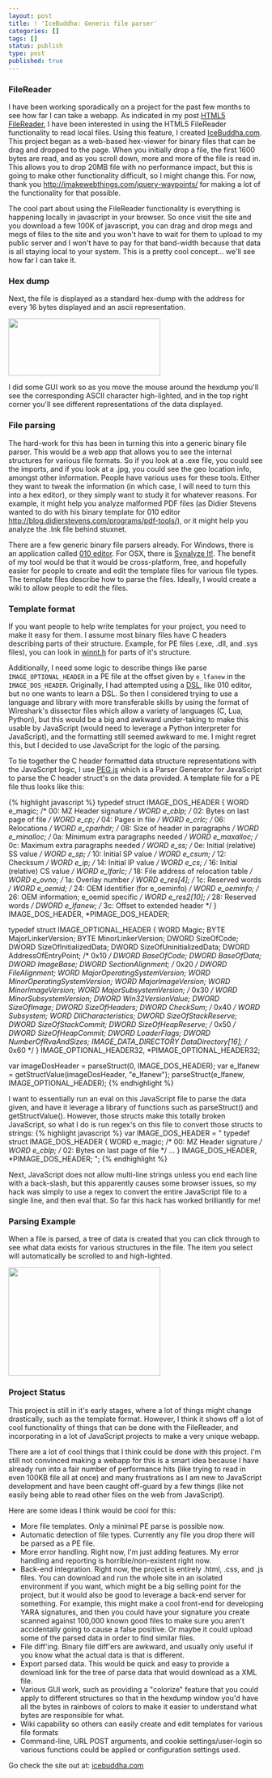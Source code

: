 ```yaml
---
layout: post
title: ! 'IceBuddha: Generic file parser'
categories: []
tags: []
status: publish
type: post
published: true
---
```

<h3>FileReader</h3>
I have been working sporadically on a project for the past few months to see how far I can take a webapp.  As indicated in my post <a href="http://0xdabbad00.com/2012/03/18/html5-filereader/">HTML5 FileReader</a>, I have been interested in using the HTML5 FileReader functionality to read local files.  Using this feature, I created <a href="http://icebuddha.com">IceBuddha.com</a>.  This project began as a web-based hex-viewer for binary files that can be drag and dropped to the page.  When you initially drop a file, the first 1600 bytes are read, and as you scroll down, more and more of the file is read in.  This allows you to drop 20MB file with no performance impact, but this is going to make other functionality difficult, so I might change this.   For now, thank you <a href="http://imakewebthings.com/jquery-waypoints/">http://imakewebthings.com/jquery-waypoints/</a> for making a lot of the functionality for that possible.

The cool part about using the FileReader functionality is everything is happening locally in javascript in your browser.  So once visit the site and you download a few 100K of javascript, you can drag and drop megs and megs of files to the site and you won't have to wait for them to upload to my public server and I won't have to pay for that band-width because that data is all staying local to your system.  This is a pretty cool concept... we'll see how far I can take it.

<h3>Hex dump</h3>
Next, the file is displayed as a standard hex-dump with the address for every 16 bytes displayed and an ascii representation.

<a href="http://0xdabbad00.com/wp-content/uploads/2012/07/icebuddha-hexdump.png"><img src="http://0xdabbad00.com/wp-content/uploads/2012/07/icebuddha-hexdump-300x113.png" alt="" title="IceBuddha - hex dump" width="300" height="113" class="alignnone size-medium wp-image-444" /></a>

I did some GUI work so as you move the mouse around the hexdump you'll see the corresponding ASCII character high-lighted, and in the top right corner you'll see different representations of the data displayed.

<h3>File parsing</h3>
The hard-work for this has been in turning this into a generic binary file parser.  This would be a web app that allows you to see the internal structures for various file formats.  So if you look at a .exe file, you could see the imports, and if you look at a .jpg, you could see the geo location info, amongst other information.  People have various uses for these tools.  Either they want to tweak the information (in which case, I will need to turn this into a hex editor), or they simply want to study it for whatever reasons. For example, it might help you analyze malformed PDF files (as Didier Stevens wanted to do with his binary template for 010 editor <a href="http://blog.didierstevens.com/programs/pdf-tools/">http://blog.didierstevens.com/programs/pdf-tools/</a>), or it might help you analyze the .lnk file behind stuxnet.

There are a few generic binary file parsers already.  For Windows, there is an application called <a href="http://www.sweetscape.com/010editor/">010 editor</a>.  For OSX, there is <a href="http://www.synalysis.net/">Synalyze It!</a>.  The benefit of my tool would be that it would be cross-platform, free, and hopefully easier for people to create and edit the template files for various file types.  The template files describe how to parse the files.  Ideally, I would create a wiki to allow people to edit the files.

<h3>Template format</h3>
If you want people to help write templates for your project, you need to make it easy for them.  I assume most binary files have C headers describing parts of their structure.  Example, for PE files (.exe, .dll, and .sys files), you can look in <a href="http://source.winehq.org/source/include/winnt.h">winnt.h</a> for parts of it's structure.

Additionally, I need some logic to describe things like parse `IMAGE_OPTIONAL_HEADER` in a PE file at the offset given by `e_lfanew` in the `IMAGE_DOS_HEADER`.  Originally, I had attempted using a <a href="http://en.wikipedia.org/wiki/Domain-specific_language">DSL</a>, like 010 editor, but no one wants to learn a DSL.  So then I considered trying to use a language and library with more transferable skills by using the format of Wireshark's dissector files which allow a variety of languages (C, Lua, Python), but this would be a big and awkward under-taking to make this usable by JavaScript (would need to leverage a Python interpreter for JavaScript), and the formatting still seemed awkward to me.  I might regret this, but I decided to use JavaScript for the logic of the parsing.

To tie together the C header formatted data structure representations with the JavaScript logic, I use <a href="http://pegjs.majda.cz/">PEG.js</a> which is a Parser Generator for JavaScript to parse the C header struct's on the data provided.  A template file for a PE file thus looks like this:

{% highlight javascript %}
typedef struct IMAGE_DOS_HEADER {
	WORD  e_magic;      /* 00: MZ Header signature */
	WORD  e_cblp;       /* 02: Bytes on last page of file */
	WORD  e_cp;         /* 04: Pages in file */
	WORD  e_crlc;       /* 06: Relocations */
	WORD  e_cparhdr;    /* 08: Size of header in paragraphs */
	WORD  e_minalloc;   /* 0a: Minimum extra paragraphs needed */
	WORD  e_maxalloc;   /* 0c: Maximum extra paragraphs needed */
	WORD  e_ss;         /* 0e: Initial (relative) SS value */
	WORD  e_sp;         /* 10: Initial SP value */
	WORD  e_csum;       /* 12: Checksum */
	WORD  e_ip;         /* 14: Initial IP value */
	WORD  e_cs;         /* 16: Initial (relative) CS value */
	WORD  e_lfarlc;     /* 18: File address of relocation table */
	WORD  e_ovno;       /* 1a: Overlay number */
	WORD  e_res[4];     /* 1c: Reserved words */
	WORD  e_oemid;      /* 24: OEM identifier (for e_oeminfo) */
	WORD  e_oeminfo;    /* 26: OEM information; e_oemid specific */
	WORD  e_res2[10];   /* 28: Reserved words */
	DWORD e_lfanew;     /* 3c: Offset to extended header */
} IMAGE_DOS_HEADER, *PIMAGE_DOS_HEADER;

typedef struct IMAGE_OPTIONAL_HEADER {
	WORD  Magic;
	BYTE  MajorLinkerVersion;
	BYTE  MinorLinkerVersion;
	DWORD SizeOfCode;
	DWORD SizeOfInitializedData;
	DWORD SizeOfUninitializedData;
	DWORD AddressOfEntryPoint;            /* 0x10 */
	DWORD BaseOfCode;
	DWORD BaseOfData;
	DWORD ImageBase;
	DWORD SectionAlignment;               /* 0x20 */
	DWORD FileAlignment;
	WORD  MajorOperatingSystemVersion;
	WORD  MinorOperatingSystemVersion;
	WORD  MajorImageVersion;
	WORD  MinorImageVersion;
	WORD  MajorSubsystemVersion;          /* 0x30 */
	WORD  MinorSubsystemVersion;
	DWORD Win32VersionValue;
	DWORD SizeOfImage;
	DWORD SizeOfHeaders;
	DWORD CheckSum;                       /* 0x40 */
	WORD  Subsystem;
	WORD  DllCharacteristics;
	DWORD SizeOfStackReserve;
	DWORD SizeOfStackCommit;
	DWORD SizeOfHeapReserve;              /* 0x50 */
	DWORD SizeOfHeapCommit;
	DWORD LoaderFlags;
	DWORD NumberOfRvaAndSizes;
	IMAGE_DATA_DIRECTORY DataDirectory[16]; /* 0x60 */
} IMAGE_OPTIONAL_HEADER32, *PIMAGE_OPTIONAL_HEADER32;


var imageDosHeader = parseStruct(0, IMAGE_DOS_HEADER);
var e_lfanew = getStructValue(imageDosHeader, "e_lfanew");
parseStruct(e_lfanew, IMAGE_OPTIONAL_HEADER);
{% endhighlight %}

I want to essentially run an eval on this JavaScript file to parse the data given, and have it leverage a library of functions such as parseStruct() and getStructValue().  However, those structs make this totally broken JavaScript, so what I do is run regex's on this file to convert those structs to strings:
{% highlight javascript %}
var IMAGE_DOS_HEADER = "
typedef struct IMAGE_DOS_HEADER {
	WORD  e_magic;      /* 00: MZ Header signature */
	WORD  e_cblp;       /* 02: Bytes on last page of file */
	...
} IMAGE_DOS_HEADER, *PIMAGE_DOS_HEADER;
";
{% endhighlight %}

Next, JavaScript does not allow multi-line strings unless you end each line with a back-slash, but this apparently causes some browser issues, so my hack was simply to use a regex to convert the entire JavaScript file to a single line, and then eval that.  So far this hack has worked brilliantly for me!

<h3>Parsing Example</h3>
When a file is parsed, a tree of data is created that you can click through to see what data exists for various structures in the file.  The item you select will automatically be scrolled to and high-lighted.

<a href="http://0xdabbad00.com/wp-content/uploads/2012/07/IceBuddha_parsing.png"><img src="http://0xdabbad00.com/wp-content/uploads/2012/07/IceBuddha_parsing-300x214.png" alt="" title="IceBuddha Parsing" width="300" height="214" class="alignnone size-medium wp-image-455" /></a>

<h3>Project Status</h3>
This project is still in it's early stages, where a lot of things might change drastically, such as the template format.  However, I think it shows off a lot of cool functionality of things that can be done with the FileReader, and incorporating in a lot of JavaScript projects to make a very unique webapp.

There are a lot of cool things that I think could be done with this project.  I'm still not convinced making a webapp for this is a smart idea because I have already run into a fair number of performance hits (like trying to read in even 100KB file all at once) and many frustrations as I am new to JavaScript development and have been caught off-guard by a few things (like not easily being able to read other files on the web from JavaScript).

Here are some ideas I think would be cool for this:
<ul>
<li>More file templates.  Only a minimal PE parse is possible now.
<li>Automatic detection of file types.  Currently any file you drop there will be parsed as a PE file.
<li>More error handling.  Right now, I'm just adding features.  My error handling and reporting is horrible/non-existent right now.
<li>Back-end integration. Right now, the project is entirely .html, .css, and .js files.  You can download and run the whole site in an isolated environment if you want, which might be a big selling point for the project, but it would also be good to leverage a back-end server for something.  For example, this might make a cool front-end for developing YARA signatures, and then you could have your signature you create scanned against 100,000 known good files to make sure you aren't accidentally going to cause a false positive.  Or maybe it could upload some of the parsed data in order to find similar files.
<li>File diff'ing.  Binary file diff'ers are awkward, and usually only useful if you know what the actual data is that is different.
<li>Export parsed data.  This would be quick and easy to provide a download link for the tree of parse data that would download as a XML file.
<li>Various GUI work, such as providing a "colorize" feature that you could apply to different structures so that in the hexdump window you'd have all the bytes in rainbows of colors to make it easier to understand what bytes are responsible for what.
<li>Wiki capability so others can easily create and edit templates for various file formats
<li>Command-line, URL POST arguments, and cookie settings/user-login so various functions could be applied or configuration settings used.
</ul>

Go check the site out at: <a href="http://icebuddha.com">icebuddha.com</a>
